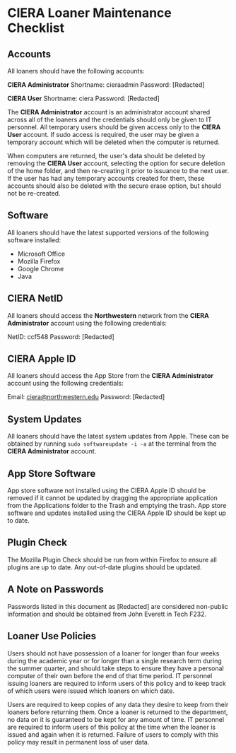 # CIERA Loaner Maintenance Checklist

## Accounts
All loaners should have the following accounts:

**CIERA Administrator**
Shortname: cieraadmin
Password: [Redacted]

**CIERA User**
Shortname: ciera
Password: [Redacted]

The **CIERA Administrator** account is an administrator account shared across all of the loaners and the credentials should only be given to IT personnel. All temporary users should be given access only to the **CIERA User** account. If sudo access is required, the user may be given a temporary account which will be deleted when the computer is returned.

When computers are returned, the user's data should be deleted by removing the **CIERA User** account, selecting the option for secure deletion of the home folder, and then re-creating it prior to issuance to the next user. If the user has had any temporary accounts created for them, these accounts should also be deleted with the secure erase option, but should not be re-created.

## Software
All loaners should have the latest supported versions of the following software installed:

 - Microsoft Office
 - Mozilla Firefox
 - Google Chrome
 - Java

## CIERA NetID
All loaners should access the **Northwestern** network from the **CIERA Administrator** account using the following credentials:

NetID: ccf548
Password: [Redacted]

## CIERA Apple ID
All loaners should access the App Store from the **CIERA Administrator** account using the following credentials:

Email: ciera@northwestern.edu
Password: [Redacted]

## System Updates
All loaners should have the latest system updates from Apple. These can be obtained by running `sudo softwareupdate -i -a` at the terminal from the **CIERA Administrator** account.

## App Store Software
App store software not installed using the CIERA Apple ID should be removed if it cannot be updated by dragging the appropriate application from the Applications folder to the Trash and emptying the trash. App store software and updates installed using the CIERA Apple ID should be kept up to date.

## Plugin Check
The Mozilla Plugin Check should be run from within Firefox to ensure all plugins are up to date. Any out-of-date plugins should be updated.

## A Note on Passwords
Passwords listed in this document as [Redacted] are considered non-public information and should be obtained from John Everett in Tech F232.

## Loaner Use Policies
Users should not have possession of a loaner for longer than four weeks during the academic year or for longer than a single research term during the summer quarter, and should take steps to ensure they have a personal computer of their own before the end of that time period. IT personnel issuing loaners are required to inform users of this policy and to keep track of which users were issued which loaners on which date.

Users are required to keep copies of any data they desire to keep from their loaners before returning them. Once a loaner is returned to the department, no data on it is guaranteed to be kept for any amount of time. IT personnel are required to inform users of this policy at the time when the loaner is issued and again when it is returned. Failure of users to comply with this policy may result in permanent loss of user data.